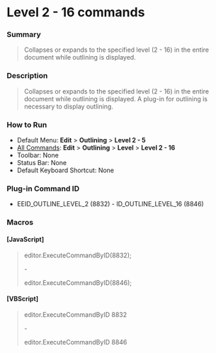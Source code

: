 # Level 2 - 16 commands

### Summary

> Collapses or expands to the specified level (2 - 16) in the entire document while outlining is displayed.

### Description

> Collapses or expands to the specified level (2 - 16) in the entire document while outlining is displayed. A plug-in for outlining is necessary to display outlining.

### How to Run

- Default Menu: **Edit**
\> **Outlining**
\> **Level 2 - 5**
- [All Commands](../tools/all_commands): **Edit**
\> **Outlining**
\> **Level**
\> **Level 2 - 16**
- Toolbar: None
- Status Bar: None
- Default Keyboard Shortcut: None

### Plug-in Command ID

- EEID\_OUTLINE\_LEVEL\_2 (8832) - ID\_OUTLINE\_LEVEL\_16 (8846)

### Macros

#### \[JavaScript\]

> editor.ExecuteCommandByID(8832);
>
> \-
>
> editor.ExecuteCommandByID(8846);

#### \[VBScript\]

> editor.ExecuteCommandByID 8832
>
> \-
>
> editor.ExecuteCommandByID 8846
